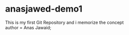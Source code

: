 # anasjawed-demo1
This is my first Git Repository  and i memorize the concept
<br>
author = Anas Jawaid;
